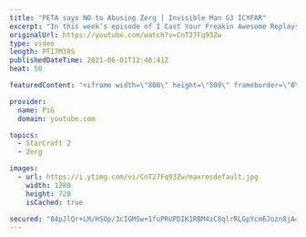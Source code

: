 ```yaml
---
title: "PETA says NO to Abusing Zerg | Invisible Man G3 ICYFAR"
excerpt: "In this week’s episode of I Cast Your Freakin Awesome Replays (ICYFAR) players sent in their replays where they were they may use invisible units to spook their opponents!  NEW ICYFAR CHALLANGE: You will never get this! - Deny your opponents expansions and contain them at all costs. Send submissions"
originalUrl: https://youtube.com/watch?v=CnT27Fq93Zw
type: video
length: PT17M39S
publishedDateTime: 2021-06-01T12:46:41Z
heat: 50

featuredContent: "<iframe width=\"800\" height=\"500\" frameborder=\"0\" src=\"https://www.youtube.com/embed/CnT27Fq93Zw\" allow=\"accelerometer; autoplay; encrypted-media; gyroscope; picture-in-picture\" allowfullscreen></iframe>"

provider:
  name: PiG
  domain: youtube.com

topics:
  - StarCraft 2
  - Zerg

images:
  - url: https://i.ytimg.com/vi/CnT27Fq93Zw/maxresdefault.jpg
    width: 1280
    height: 720
    isCached: true

secured: "84pJlQr+LM/HSOp/3cIGMSw+1fuPRUPDIK1RBM4zC8qlrRLGpYcm6Jozn8jA45UxR2DR9Fw+k5xJjaxCO0ArlyEATjvy38PToYbwss4qG7xVHu/eu3k4I99CCAfYuDu/YSxrvQw62sso3GLuY2V5GsHLKQDbr6nAHd26BhMkBMCZyENOdA/kuAmXbs5o0bSzlZf8moUJQSf+T4YZ1olZDmr31nUewkYe6bERX1JvFFG49mZ7x+xLEdtHu8IDDyfLL4hgI9XwPpYfOXnQfotlbqpjG+IdEt2zqAReSBXvCsVfQ8CVin+jH2d1xEsyohOowjG/O0ZtVxrZFltQ3YG401m6azX1OzaKz5R5L3aSrk9QneijoWieOeKVyi7Sbx2dVjTBEvmWtpvYdOa/qk8IZ8djDkJvIr6L/3B4m/1KxFc=;bjF6TKol/Ka/hrN2VVzMPg=="
---
```


